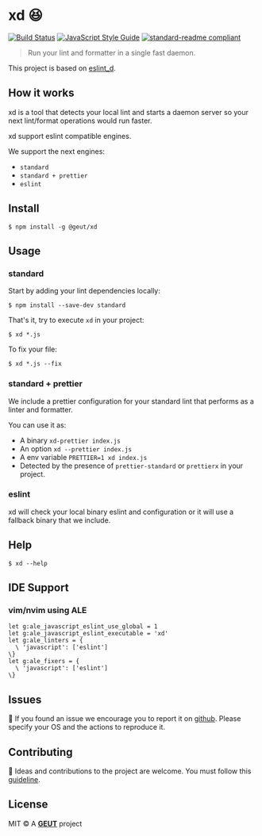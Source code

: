 # xd :laughing:

[![Build Status](https://travis-ci.com/geut/xd.svg?branch=master)](https://travis-ci.com/geut/xd)
[![JavaScript Style Guide](https://img.shields.io/badge/code_style-standard-brightgreen.svg)](https://standardjs.com)
[![standard-readme compliant](https://img.shields.io/badge/readme%20style-standard-brightgreen.svg?style=flat-square)](https://github.com/RichardLitt/standard-readme)

> Run your lint and formatter in a single fast daemon.

This project is based on [eslint_d](https://github.com/mantoni/eslint_d.js).

## How it works

xd is a tool that detects your local lint and starts a daemon server so your next lint/format operations would run faster.

xd support eslint compatible engines.

We support the next engines:
  - `standard`
  - `standard + prettier`
  - `eslint`

## <a name="install"></a> Install

```
$ npm install -g @geut/xd
```

## <a name="usage"></a> Usage

### standard

Start by adding your lint dependencies locally:

```
$ npm install --save-dev standard
```

That's it, try to execute `xd` in your project:

```
$ xd *.js
```

To fix your file:

```
$ xd *.js --fix
```

### standard + prettier

We include a prettier configuration for your standard lint that performs as a linter and formatter.

You can use it as:
- A binary `xd-prettier index.js`
- An option `xd --prettier index.js`
- A env variable `PRETTIER=1 xd index.js`
- Detected by the presence of `prettier-standard` or `prettierx` in your project.

### eslint

xd will check your local binary eslint and configuration or it will use a fallback binary that we include.

## Help

```
$ xd --help
```

## IDE Support

### vim/nvim using ALE

```vim
let g:ale_javascript_eslint_use_global = 1
let g:ale_javascript_eslint_executable = 'xd'
let g:ale_linters = {
  \ 'javascript': ['eslint']
\}
let g:ale_fixers = {
  \ 'javascript': ['eslint']
\}
```

## <a name="issues"></a> Issues

:bug: If you found an issue we encourage you to report it on [github](https://github.com/geut/xd/issues). Please specify your OS and the actions to reproduce it.

## <a name="contribute"></a> Contributing

:busts_in_silhouette: Ideas and contributions to the project are welcome. You must follow this [guideline](https://github.com/geut/xd/blob/master/CONTRIBUTING.md).

## License

MIT © A [**GEUT**](http://geutstudio.com/) project
